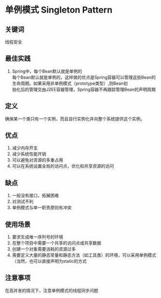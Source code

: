 # 单例模式 Singleton Pattern

## 关键词
线程安全

## 最佳实践
1. Spring中，每个Bean默认就是单例的  
每个Bean默认就是单例的，这样做的优点是Spring容器可以管理这些Bean的生命周期。如果采用非单例模式（prototype类型）,则Bean初  
始化后的管理交由J2EE容器管理，Spring容器不再跟踪管理Bean的声明周期

## 定义
确保某一个类只有一个实例，而且自行实例化并向整个系统提供这个实例。

## 优点
1. 减少内存开支
2. 减少系统性能开销
3. 可以避免对资源的多重占用
4. 可以在系统设置全局的访问点，优化和共享资源的访问

## 缺点
1. 一般没有接口，拓展困难
2. 对测试不利
3. 单例模式与单一职责原则有冲突

## 使用场景
1. 要求生成唯一序列号的环境
2. 在整个项目中需要一个共享的访问点或共享数据
3. 创建一个对象需要消耗的资源过多
4. 需要定义大量的静态常量和静态方法（如工具类）的环境，可以采用单例模式（当然，也可以直接声明为static的方式

## 注意事项
在高并发的情况下，注意单例模式的线程同步问题